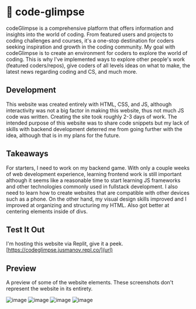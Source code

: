# 🥽 code-glimpse
codeGlimpse is a comprehensive platform that offers information and insights into the world of coding. From featured users and projects to coding challenges and courses, it's a one-stop destination for coders seeking inspiration and growth in the coding community. My goal with codeGlimpse is to create an environment for coders to explore the world of coding. This is why I've implemented ways to explore other people's work (featured coders/repos), give coders of all levels ideas on what to make, the latest news regarding coding and CS, and much more.


## Development
This website was created entirely with HTML, CSS, and JS, although interactivity was not a big factor in making this website, thus not much JS code was written. Creating the site took roughly 2-3 days of work. The intended purpose of this website was to share code snippets but my lack of skills with backend development deterred me from going further with the idea, although that is in my plans for the future.


## Takeaways
For starters, I need to work on my backend game. With only a couple weeks of web development experience, learning frontend work is still important although it seems like a reasonable time to start learning JS frameworks and other technologies commonly used in fullstack development. I also need to learn how to create websites that are compatible with other devices such as a phone. On the other hand, my visual design skills improved and I improved at organizing and structuring my HTML. Also got better at centering elements inside of divs.


## Test It Out
I'm hosting this website via Replit, give it a peek.
[https://codeglimpse.jusmanov.repl.co/](url)


## Preview
A preview of some of the website elements. These screenshots don't represent the website in its entirety.

![image](https://github.com/Jusmanov/code-glimpse/assets/85308633/10ee8eed-77c1-45bd-b1c2-b87658abffea)
![image](https://github.com/Jusmanov/code-glimpse/assets/85308633/38326614-a066-4fc2-864b-73af417d539a)
![image](https://github.com/Jusmanov/code-glimpse/assets/85308633/bdc85b7f-b753-4c13-aa01-dc64a2f9fa7e)
![image](https://github.com/Jusmanov/code-glimpse/assets/85308633/0d5c01c7-9915-4207-9e01-b54c578f2222)

